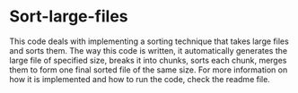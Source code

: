 # Sort-large-files
This code deals with implementing a sorting technique that takes large files and sorts them. The way this code is written, it automatically generates the large file of specified size, breaks it into chunks, sorts each chunk, merges them to form one final sorted file of the same size. For more information on how it is implemented and how to run the code, check the readme file.
